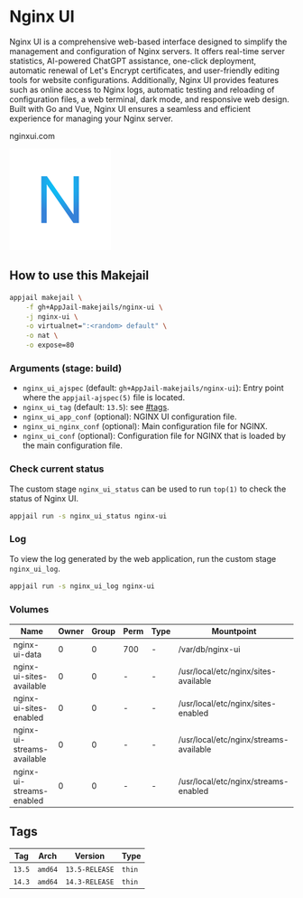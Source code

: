 # Nginx UI

Nginx UI is a comprehensive web-based interface designed to simplify the management and configuration of Nginx servers. It offers real-time server statistics, AI-powered ChatGPT assistance, one-click deployment, automatic renewal of Let's Encrypt certificates, and user-friendly editing tools for website configurations. Additionally, Nginx UI provides features such as online access to Nginx logs, automatic testing and reloading of configuration files, a web terminal, dark mode, and responsive web design. Built with Go and Vue, Nginx UI ensures a seamless and efficient experience for managing your Nginx server.

nginxui.com

<img src="https://raw.githubusercontent.com/0xJacky/nginx-ui/refs/heads/dev/app/src/assets/img/logo.png" alt="nginx ui logo" width="%60" height="auto">

## How to use this Makejail

```sh
appjail makejail \
    -f gh+AppJail-makejails/nginx-ui \
    -j nginx-ui \
    -o virtualnet=":<random> default" \
    -o nat \
    -o expose=80
```

### Arguments (stage: build)

* `nginx_ui_ajspec` (default: `gh+AppJail-makejails/nginx-ui`): Entry point where the `appjail-ajspec(5)` file is located.
* `nginx_ui_tag` (default: `13.5`): see [#tags](#tags).
* `nginx_ui_app_conf` (optional): NGINX UI configuration file.
* `nginx_ui_nginx_conf` (optional): Main configuration file for NGINX.
* `nginx_ui_conf` (optional): Configuration file for NGINX that is loaded by the main configuration file.

### Check current status

The custom stage `nginx_ui_status` can be used to run `top(1)` to check the status of Nginx UI.

```sh
appjail run -s nginx_ui_status nginx-ui
```

### Log

To view the log generated by the web application, run the custom stage `nginx_ui_log`.

```sh
appjail run -s nginx_ui_log nginx-ui
```

### Volumes

| Name                       | Owner | Group | Perm | Type | Mountpoint                             |
| -------------------------- | ----- | ----- | ---- | ---- | -------------------------------------- |
| nginx-ui-data              |   0   |   0   | 700  |  -   | /var/db/nginx-ui                       |
| nginx-ui-sites-available   |   0   |   0   |  -   |  -   | /usr/local/etc/nginx/sites-available   |
| nginx-ui-sites-enabled     |   0   |   0   |  -   |  -   | /usr/local/etc/nginx/sites-enabled     |
| nginx-ui-streams-available |   0   |   0   |  -   |  -   | /usr/local/etc/nginx/streams-available |
| nginx-ui-streams-enabled   |   0   |   0   |  -   |  -   | /usr/local/etc/nginx/streams-enabled   |

## Tags

| Tag           | Arch    | Version            | Type   |
| ------------- | --------| ------------------ | ------ |
| `13.5`    | `amd64` | `13.5-RELEASE` | `thin` |
| `14.3`    | `amd64` | `14.3-RELEASE` | `thin` |
